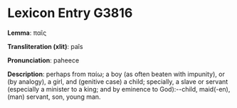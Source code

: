 # Lexicon Entry G3816

**Lemma**: παῖς

**Transliteration (xlit)**: paîs

**Pronunciation**: paheece

**Description**:
perhaps from παίω; a boy (as often beaten with impunity), or (by analogy), a girl, and (genitive case) a child; specially, a slave or servant (especially a minister to a king; and by eminence to God):--child, maid(-en), (man) servant, son, young man.
